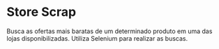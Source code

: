 # Store Scrap

Busca as ofertas mais baratas de um determinado produto em uma das lojas disponibilizadas.
Utiliza Selenium para realizar as buscas.
